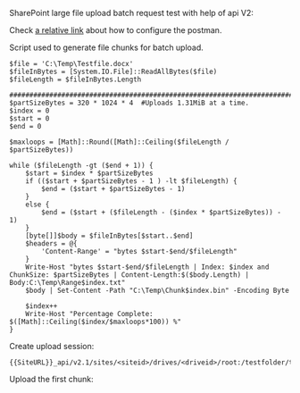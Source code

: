 SharePoint large file upload batch request test with help of api V2:

Check [a relative link](README.md) about how to configure the postman. 

Script used to generate file chunks for batch upload.
```
$file = 'C:\Temp\Testfile.docx'  
$fileInBytes = [System.IO.File]::ReadAllBytes($file)
$fileLength = $fileInBytes.Length

##################################################################################
$partSizeBytes = 320 * 1024 * 4  #Uploads 1.31MiB at a time.
$index = 0
$start = 0
$end = 0

$maxloops = [Math]::Round([Math]::Ceiling($fileLength / $partSizeBytes))

while ($fileLength -gt ($end + 1)) {
    $start = $index * $partSizeBytes
    if (($start + $partSizeBytes - 1 ) -lt $fileLength) {
        $end = ($start + $partSizeBytes - 1)
    }
    else {
        $end = ($start + ($fileLength - ($index * $partSizeBytes)) - 1)
    }
    [byte[]]$body = $fileInBytes[$start..$end]
    $headers = @{    
        'Content-Range' = "bytes $start-$end/$fileLength"
    }
    Write-Host "bytes $start-$end/$fileLength | Index: $index and ChunkSize: $partSizeBytes | Content-Length:$($body.Length) | Body:C:\Temp\Range$index.txt"
    $body | Set-Content -Path "C:\Temp\Chunk$index.bin" -Encoding Byte
    
    $index++
    Write-Host "Percentage Complete: $([Math]::Ceiling($index/$maxloops*100)) %"
}
```

Create upload session:
```
{{SiteURL}}_api/v2.1/sites/<siteid>/drives/<driveid>/root:/testfolder/test2.docx:/createUploadSession
```

Upload the first chunk:
